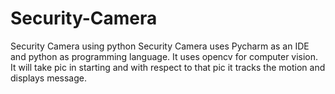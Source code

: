# Security-Camera
Security Camera using python
Security Camera uses Pycharm as an IDE and python as programming language.
It uses opencv for computer vision.
It will take pic in starting and with respect to that pic it tracks the motion and displays message.
